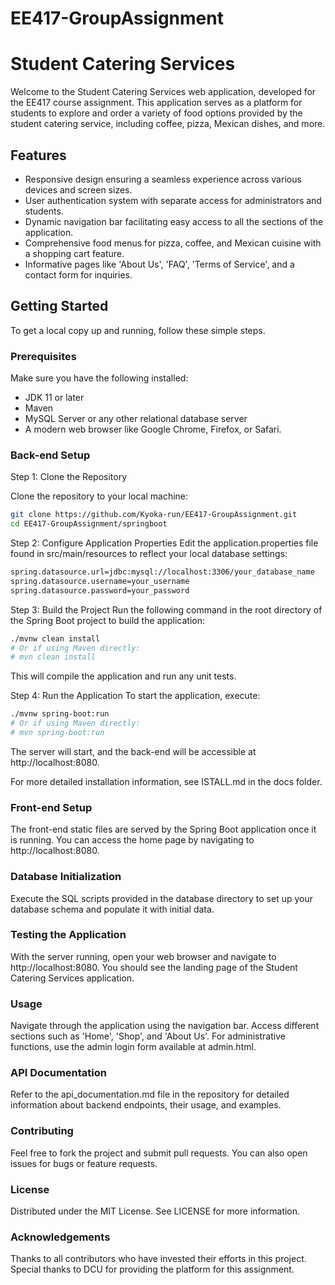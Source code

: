 # EE417-GroupAssignment
# Student Catering Services

Welcome to the Student Catering Services web application, developed for the EE417 course assignment. This application serves as a platform for students to explore and order a variety of food options provided by the student catering service, including coffee, pizza, Mexican dishes, and more.

## Features

- Responsive design ensuring a seamless experience across various devices and screen sizes.
- User authentication system with separate access for administrators and students.
- Dynamic navigation bar facilitating easy access to all the sections of the application.
- Comprehensive food menus for pizza, coffee, and Mexican cuisine with a shopping cart feature.
- Informative pages like 'About Us', 'FAQ', 'Terms of Service', and a contact form for inquiries.

## Getting Started

To get a local copy up and running, follow these simple steps.

### Prerequisites

Make sure you have the following installed:
- JDK 11 or later
- Maven
- MySQL Server or any other relational database server
- A modern web browser like Google Chrome, Firefox, or Safari.

### Back-end Setup
Step 1: Clone the Repository

Clone the repository to your local machine:

```bash
git clone https://github.com/Kyoka-run/EE417-GroupAssignment.git
cd EE417-GroupAssignment/springboot
```
Step 2: Configure Application Properties
Edit the application.properties file found in src/main/resources to reflect your local database settings:

```bash
spring.datasource.url=jdbc:mysql://localhost:3306/your_database_name
spring.datasource.username=your_username
spring.datasource.password=your_password
```

Step 3: Build the Project
Run the following command in the root directory of the Spring Boot project to build the application:

```bash
./mvnw clean install
# Or if using Maven directly:
# mvn clean install
```
This will compile the application and run any unit tests.

Step 4: Run the Application
To start the application, execute:

```bash
./mvnw spring-boot:run
# Or if using Maven directly:
# mvn spring-boot:run
```
The server will start, and the back-end will be accessible at http://localhost:8080.

For more detailed installation information, see ISTALL.md in the docs folder.

### Front-end Setup
The front-end static files are served by the Spring Boot application once it is running. You can access the home page by navigating to http://localhost:8080.

### Database Initialization
Execute the SQL scripts provided in the database directory to set up your database schema and populate it with initial data.

### Testing the Application
With the server running, open your web browser and navigate to http://localhost:8080. You should see the landing page of the Student Catering Services application.
   
### Usage
Navigate through the application using the navigation bar. Access different sections such as 'Home', 'Shop', and 'About Us'. For administrative functions, use the admin login form available at admin.html.

### API Documentation
Refer to the api_documentation.md file in the repository for detailed information about backend endpoints, their usage, and examples.

### Contributing
Feel free to fork the project and submit pull requests. You can also open issues for bugs or feature requests.

### License
Distributed under the MIT License. See LICENSE for more information.

### Acknowledgements
Thanks to all contributors who have invested their efforts in this project.
Special thanks to DCU for providing the platform for this assignment.
